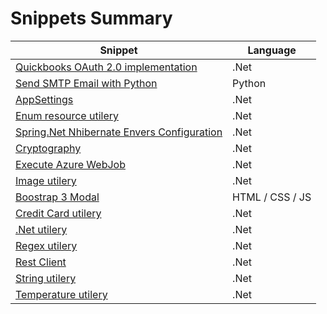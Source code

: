 # Snippets Summary

| Snippet | Language |
|--|--|
| [Quickbooks OAuth 2.0 implementation](https://gist.github.com/alexdelgado0792/18ded767d6499632ae10465c7f9bf25c) | .Net |
| [Send SMTP Email with Python](https://gist.github.com/alexdelgado0792/44f5ebee9de13c1c87e32d5192cef841) | Python |
| [AppSettings](https://gist.github.com/alexdelgado0792/54652bb629c8e6c570023cdc9e3e4f68) | .Net |
| [Enum resource utilery](https://gist.github.com/alexdelgado0792/d9d39cfba3d4633ef157b1603f5469b0) | .Net |
| [Spring.Net Nhibernate Envers Configuration](https://gist.github.com/alexdelgado0792/d964fb148df0869443a05be3ebc266cd) | .Net |
| [Cryptography](https://gist.github.com/alexdelgado0792/) | .Net |
| [Execute Azure WebJob](https://gist.github.com/alexdelgado0792/) | .Net |
| [Image utilery](https://gist.github.com/alexdelgado0792/) | .Net |
| [Boostrap 3 Modal](https://gist.github.com/alexdelgado0792/) | HTML / CSS / JS |
| [Credit Card utilery](https://gist.github.com/alexdelgado0792/) | .Net |
| [.Net utilery](https://gist.github.com/alexdelgado0792/) | .Net |
| [Regex utilery](https://gist.github.com/alexdelgado0792/) | .Net |
| [Rest Client](https://gist.github.com/alexdelgado0792/ "Private no link") | .Net |
| [String utilery](https://gist.github.com/alexdelgado0792/) | .Net |
| [Temperature utilery](https://gist.github.com/alexdelgado0792/) | .Net |
